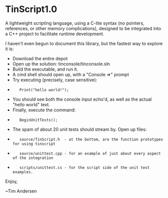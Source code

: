 TinScript1.0
============

A lightweight scripting language, using a C-lite syntax (no pointers, references, or other
memory complications), designed to be integrated into a C++ project to facilitate runtime development.

I haven't even begun to document this library, but the fastest way to explore it is:

*  Download the entire depot
*  Open up the solution:  tinconsole/tinconsole.sln
*  Build the executable, and run it.
*  A cmd shell should open up, with a "Console =>" prompt
*  Try executing (precisely, case sensitive):
*        Print("hello world!");
*  You should see both the console input echo'd, as well as the actual "hello world" text.
*  Finally, execute the command:
*        BeginUnitTests();

*  The spam of about 20 unit tests should stream by.  Open up files:
*        source/TinScript.h  - at the bottom, are the function prototypes for using tinscript
*        source/unittest.cpp - for an example of just about every aspect of the integration
*        scripts/unittest.cs - for the script side of the unit test examples.

Enjoy,

~Tim Andersen

